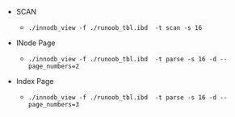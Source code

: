 

- SCAN
  - ```./innodb_view -f ./runoob_tbl.ibd  -t scan -s 16```

- INode Page
  - ```./innodb_view -f ./runoob_tbl.ibd  -t parse -s 16 -d --page_numbers=2```

- Index Page
  - ```./innodb_view -f ./runoob_tbl.ibd  -t parse -s 16 -d --page_numbers=3```


